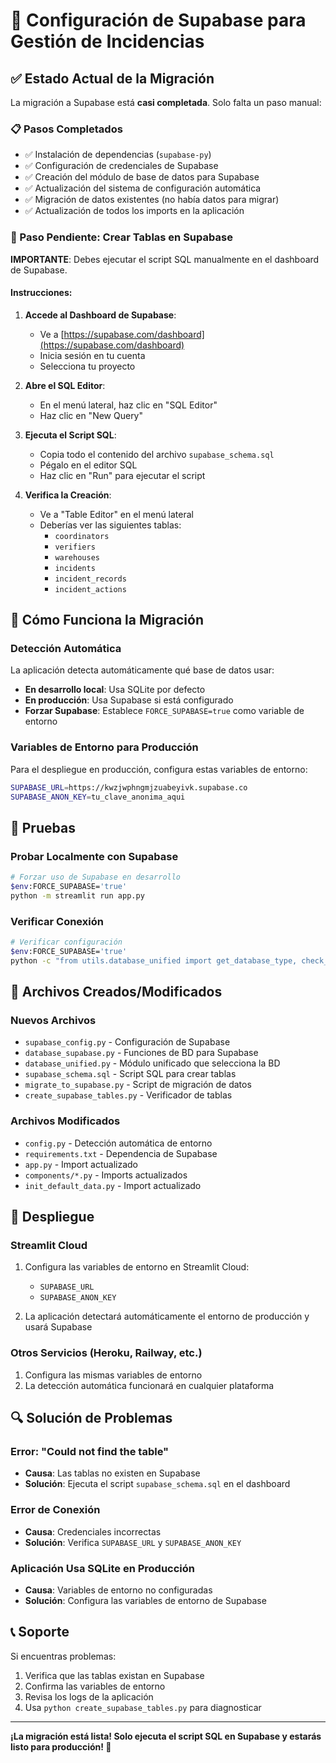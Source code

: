 # 🚀 Configuración de Supabase para Gestión de Incidencias

## ✅ Estado Actual de la Migración

La migración a Supabase está **casi completada**. Solo falta un paso manual:

### 📋 Pasos Completados
- ✅ Instalación de dependencias (`supabase-py`)
- ✅ Configuración de credenciales de Supabase
- ✅ Creación del módulo de base de datos para Supabase
- ✅ Actualización del sistema de configuración automática
- ✅ Migración de datos existentes (no había datos para migrar)
- ✅ Actualización de todos los imports en la aplicación

### 🔧 Paso Pendiente: Crear Tablas en Supabase

**IMPORTANTE**: Debes ejecutar el script SQL manualmente en el dashboard de Supabase.

#### Instrucciones:

1. **Accede al Dashboard de Supabase**:
   - Ve a [https://supabase.com/dashboard](https://supabase.com/dashboard)
   - Inicia sesión en tu cuenta
   - Selecciona tu proyecto

2. **Abre el SQL Editor**:
   - En el menú lateral, haz clic en "SQL Editor"
   - Haz clic en "New Query"

3. **Ejecuta el Script SQL**:
   - Copia todo el contenido del archivo `supabase_schema.sql`
   - Pégalo en el editor SQL
   - Haz clic en "Run" para ejecutar el script

4. **Verifica la Creación**:
   - Ve a "Table Editor" en el menú lateral
   - Deberías ver las siguientes tablas:
     - `coordinators`
     - `verifiers`
     - `warehouses`
     - `incidents`
     - `incident_records`
     - `incident_actions`

## 🔄 Cómo Funciona la Migración

### Detección Automática
La aplicación detecta automáticamente qué base de datos usar:

- **En desarrollo local**: Usa SQLite por defecto
- **En producción**: Usa Supabase si está configurado
- **Forzar Supabase**: Establece `FORCE_SUPABASE=true` como variable de entorno

### Variables de Entorno para Producción

Para el despliegue en producción, configura estas variables de entorno:

```bash
SUPABASE_URL=https://kwzjwphngmjzuabeyivk.supabase.co
SUPABASE_ANON_KEY=tu_clave_anonima_aqui
```

## 🧪 Pruebas

### Probar Localmente con Supabase

```bash
# Forzar uso de Supabase en desarrollo
$env:FORCE_SUPABASE='true'
python -m streamlit run app.py
```

### Verificar Conexión

```bash
# Verificar configuración
$env:FORCE_SUPABASE='true'
python -c "from utils.database_unified import get_database_type, check_database_connection; print('BD:', get_database_type()); print('Conexión:', check_database_connection())"
```

## 📁 Archivos Creados/Modificados

### Nuevos Archivos
- `supabase_config.py` - Configuración de Supabase
- `database_supabase.py` - Funciones de BD para Supabase
- `database_unified.py` - Módulo unificado que selecciona la BD
- `supabase_schema.sql` - Script SQL para crear tablas
- `migrate_to_supabase.py` - Script de migración de datos
- `create_supabase_tables.py` - Verificador de tablas

### Archivos Modificados
- `config.py` - Detección automática de entorno
- `requirements.txt` - Dependencia de Supabase
- `app.py` - Import actualizado
- `components/*.py` - Imports actualizados
- `init_default_data.py` - Import actualizado

## 🚀 Despliegue

### Streamlit Cloud
1. Configura las variables de entorno en Streamlit Cloud:
   - `SUPABASE_URL`
   - `SUPABASE_ANON_KEY`

2. La aplicación detectará automáticamente el entorno de producción y usará Supabase

### Otros Servicios (Heroku, Railway, etc.)
1. Configura las mismas variables de entorno
2. La detección automática funcionará en cualquier plataforma

## 🔍 Solución de Problemas

### Error: "Could not find the table"
- **Causa**: Las tablas no existen en Supabase
- **Solución**: Ejecuta el script `supabase_schema.sql` en el dashboard

### Error de Conexión
- **Causa**: Credenciales incorrectas
- **Solución**: Verifica `SUPABASE_URL` y `SUPABASE_ANON_KEY`

### Aplicación Usa SQLite en Producción
- **Causa**: Variables de entorno no configuradas
- **Solución**: Configura las variables de entorno de Supabase

## 📞 Soporte

Si encuentras problemas:
1. Verifica que las tablas existan en Supabase
2. Confirma las variables de entorno
3. Revisa los logs de la aplicación
4. Usa `python create_supabase_tables.py` para diagnosticar

---

**¡La migración está lista! Solo ejecuta el script SQL en Supabase y estarás listo para producción! 🎉**